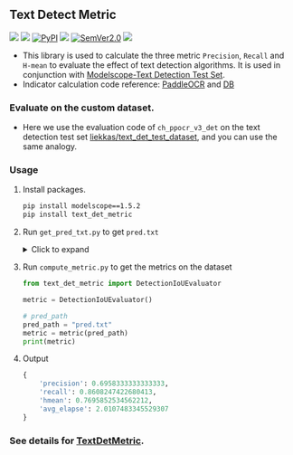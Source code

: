 ## Text Detect Metric
<p align="left">
     <a href=""><img src="https://img.shields.io/badge/OS-Linux%2C%20Win%2C%20Mac-pink.svg"></a>
     <a href=""><img src="https://img.shields.io/badge/python->=3.6,<3.12-aff.svg"></a>
     <a href="https://pypi.org/project/text_det_metric/"><img alt="PyPI" src="https://img.shields.io/pypi/v/text_det_metric"></a>
     <a href="https://pepy.tech/project/text_det_metric"><img src="https://static.pepy.tech/personalized-badge/text_det_metric?period=total&units=abbreviation&left_color=grey&right_color=blue&left_text=Downloads "></a>
<a href="https://semver.org/"><img alt="SemVer2.0" src="https://img.shields.io/badge/SemVer-2.0-brightgreen"></a>
     <a href="https://github.com/psf/black"><img src="https://img.shields.io/badge/code%20style-black-000000.svg"></a>
</p>


- This library is used to calculate the three metric `Precision`, `Recall` and `H-mean` to evaluate the effect of text detection algorithms. It is used in conjunction with [Modelscope-Text Detection Test Set](https://www.modelscope.cn/datasets/liekkas/text_det_test_dataset/summary).
- Indicator calculation code reference: [PaddleOCR](https://github.com/PaddlePaddle/PaddleOCR/blob/b13f99607653c220ba94df2a8650edac086b0f37/ppocr/metrics/eval_det_iou.py) and [DB](https://github.com/MhLiao/DB/blob/3c32b808d4412680310d3d28eeb6a2d5bf1566c5/concern/icdar2015_eval/detection/iou.py#L8)


### Evaluate on the custom dataset.
- Here we use the evaluation code of `ch_ppocr_v3_det` on the text detection test set [liekkas/text_det_test_dataset](https://www.modelscope.cn/datasets/liekkas/text_det_test_dataset/summary), and you can use the same analogy.


### Usage
1. Install packages.
    ```bash
    pip install modelscope==1.5.2
    pip install text_det_metric
    ```
2. Run `get_pred_txt.py` to get `pred.txt`
    <details>
    <summary>Click to expand</summary>

    ```python
    from pathlib import Path

    import cv2
    import yaml
    from modelscope.msdatasets import MsDataset
    from tqdm import tqdm

    from det_demos.ch_ppocr_v3_det import TextDetector

    root_dir = Path(__file__).resolve().parent


    def read_yaml(yaml_path):
        with open(yaml_path, "rb") as f:
            data = yaml.load(f, Loader=yaml.Loader)
        return data


    test_data = MsDataset.load(
        "text_det_test_dataset",
        namespace="liekkas",
        subset_name="default",
        split="test",
    )

    config_path = root_dir / 'det_demos' / 'ch_ppocr_v3_det' / 'config.yaml'
    config = read_yaml(str(config_path))

    # Configure the onnx model path.
    config['model_path'] = str(root_dir / 'det_demos' / config['model_path'])

    text_detector = TextDetector(config)

    content = []
    for one_data in tqdm(test_data):
        img_path = one_data.get("image:FILE")

        img = cv2.imread(str(img_path))
        dt_boxes, elapse = text_detector(img)
        content.append(f"{img_path}\t{dt_boxes.tolist()}\t{elapse}")

    with open("pred.txt", "w", encoding="utf-8") as f:
        for v in content:
            f.write(f"{v}\n")
    ```
    </details>
3. Run `compute_metric.py` to get the metrics on the dataset
    ```python
    from text_det_metric import DetectionIoUEvaluator

    metric = DetectionIoUEvaluator()

    # pred_path
    pred_path = "pred.txt"
    metric = metric(pred_path)
    print(metric)
    ```
4. Output
    ```python
    {
        'precision': 0.6958333333333333,
        'recall': 0.8608247422680413,
        'hmean': 0.7695852534562212,
        'avg_elapse': 2.0107483345529307
    }
    ```

### See details for [TextDetMetric](https://github.com/SWHL/TextDetMetric).
